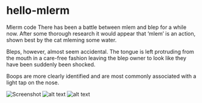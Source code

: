 # hello-mlerm
Mlerm code
There has been a battle between mlem and blep for a while now. After some thorough research it would appear that ‘mlem’ is an action, shown best by the cat mleming some water.

Bleps, however, almost seem accidental. The tongue is left protruding from the mouth in a care-free fashion leaving the blep owner to look like they have been suddenly been shocked.


Boops are more clearly identified and are most commonly associated with a light tap on the nose.

![Screenshot](mlerm.png)
![alt text](https://raw.githubusercontent.com/lizgzil/hell-mlerm/mlerm.png)
![alt text](hello-mlerm/mlerm.jpg)
